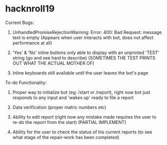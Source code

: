 # hacknroll19

Current Bugs:

1. UnhandledPromiseRejectionWarning: Error: 400: Bad Request: message text is empty (Appears when user interacts with bot, does not affect performance at all)

2. 'Yes' & 'No' inline buttons only able to display with an unprinted 'TEST' string (go and see hard to describe) (SOMETIMES THE TEST PRINTS OUT WHAT THE ACTUAL MOTHER OF)

3. Inline keyboards still available until the user leaves the bot's page

To-do Functionality:

1. Proper way to initialize bot (eg: /start or /report), right now bot just responds to any input and 'wakes up' ready to file a report

2. Data verification (proper matric numbers etc)

3. Ability to edit report (right now any mistake made requires the user to re-do the report from the start) (PARTIAL IMPLEMENT)

4. Ability for the user to check the status of his current reports (to see what stage of the repair-work has been completed)

